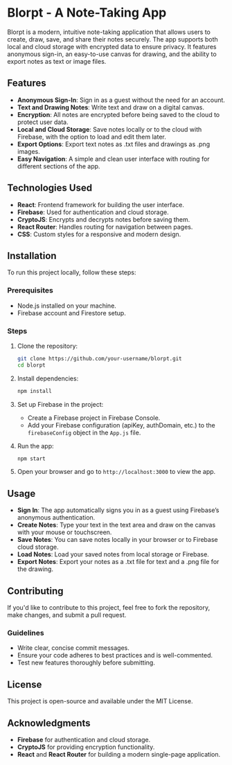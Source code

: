 # Blorpt - A Note-Taking App

Blorpt is a modern, intuitive note-taking application that allows users to create, draw, save, and share their notes securely. The app supports both local and cloud storage with encrypted data to ensure privacy. It features anonymous sign-in, an easy-to-use canvas for drawing, and the ability to export notes as text or image files.

## Features

- **Anonymous Sign-In**: Sign in as a guest without the need for an account.
- **Text and Drawing Notes**: Write text and draw on a digital canvas.
- **Encryption**: All notes are encrypted before being saved to the cloud to protect user data.
- **Local and Cloud Storage**: Save notes locally or to the cloud with Firebase, with the option to load and edit them later.
- **Export Options**: Export text notes as .txt files and drawings as .png images.
- **Easy Navigation**: A simple and clean user interface with routing for different sections of the app.

## Technologies Used

- **React**: Frontend framework for building the user interface.
- **Firebase**: Used for authentication and cloud storage.
- **CryptoJS**: Encrypts and decrypts notes before saving them.
- **React Router**: Handles routing for navigation between pages.
- **CSS**: Custom styles for a responsive and modern design.

## Installation

To run this project locally, follow these steps:

### Prerequisites

- Node.js installed on your machine.
- Firebase account and Firestore setup.

### Steps

1. Clone the repository:

   ```bash
   git clone https://github.com/your-username/blorpt.git
   cd blorpt
   ```

2. Install dependencies:

   ```bash
   npm install
   ```

3. Set up Firebase in the project:

   - Create a Firebase project in Firebase Console.
   - Add your Firebase configuration (apiKey, authDomain, etc.) to the `firebaseConfig` object in the `App.js` file.

4. Run the app:

   ```bash
   npm start
   ```

5. Open your browser and go to `http://localhost:3000` to view the app.

## Usage

- **Sign In**: The app automatically signs you in as a guest using Firebase’s anonymous authentication.
- **Create Notes**: Type your text in the text area and draw on the canvas with your mouse or touchscreen.
- **Save Notes**: You can save notes locally in your browser or to Firebase cloud storage.
- **Load Notes**: Load your saved notes from local storage or Firebase.
- **Export Notes**: Export your notes as a .txt file for text and a .png file for the drawing.

## Contributing

If you'd like to contribute to this project, feel free to fork the repository, make changes, and submit a pull request.

### Guidelines

- Write clear, concise commit messages.
- Ensure your code adheres to best practices and is well-commented.
- Test new features thoroughly before submitting.

## License

This project is open-source and available under the MIT License.

## Acknowledgments

- **Firebase** for authentication and cloud storage.
- **CryptoJS** for providing encryption functionality.
- **React** and **React Router** for building a modern single-page application.
